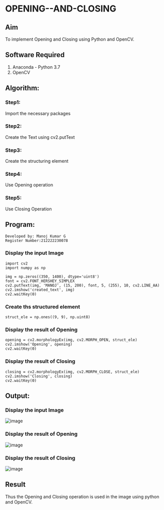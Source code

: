 # OPENING--AND-CLOSING
## Aim
To implement Opening and Closing using Python and OpenCV.

## Software Required
1. Anaconda - Python 3.7
2. OpenCV
## Algorithm:
### Step1:
Import the necessary packages
### Step2:
Create the Text using cv2.putText
### Step3:
Create the structuring element

### Step4:
Use Opening operation

### Step5:
Use Closing Operation

## Program:
```
Developed by: Manoj Kumar G
Register Number:212222230078
```
### Display the input Image
```
import cv2
import numpy as np

img = np.zeros((350, 1400), dtype='uint8')
font = cv2.FONT_HERSHEY_SIMPLEX
cv2.putText(img, 'MANOJ', (15, 200), font, 5, (255), 10, cv2.LINE_AA)
cv2.imshow('created_text', img)
cv2.waitKey(0)
```
### Create ths structured element
```
struct_ele = np.ones((9, 9), np.uint8)
```
### Display the result of Opening
```
opening = cv2.morphologyEx(img, cv2.MORPH_OPEN, struct_ele)
cv2.imshow('Opening', opening)
cv2.waitKey(0)
```
### Display the result of Closing
```
closing = cv2.morphologyEx(img, cv2.MORPH_CLOSE, struct_ele)
cv2.imshow('Closing', closing)
cv2.waitKey(0)
```
## Output:

### Display the input Image
![image](https://github.com/Manojrathinavelu/OPENING--AND-CLOSING/assets/119560395/131b652f-f9fe-4f71-a505-1c0bb9c46bb2)


### Display the result of Opening
![image](https://github.com/Manojrathinavelu/OPENING--AND-CLOSING/assets/119560395/fe24d5bf-1e43-4eea-bd45-0adab53f96b8)

### Display the result of Closing

![image](https://github.com/Manojrathinavelu/OPENING--AND-CLOSING/assets/119560395/b1cb2285-c0b7-42a7-84d8-f64ecbf9a26f)


## Result
Thus the Opening and Closing operation is used in the image using python and OpenCV.
